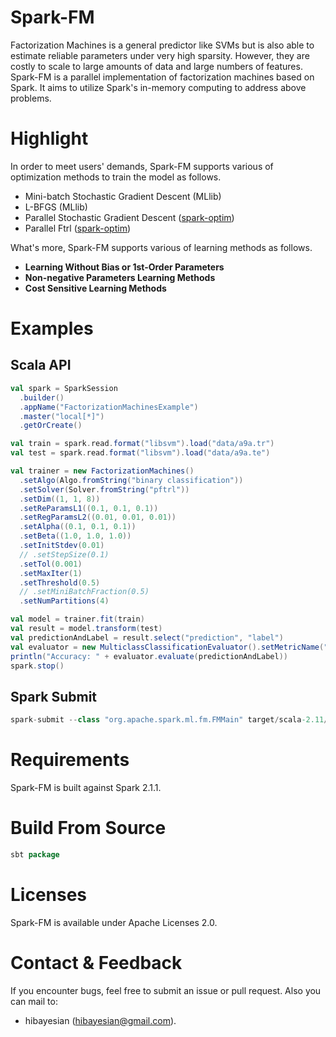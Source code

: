 # Spark-FM
Factorization Machines is a general predictor like SVMs but is also able to estimate reliable parameters under very high sparsity. However, they are costly to scale to large amounts of data and large numbers of features. Spark-FM is a parallel implementation of factorization machines based on Spark. It aims to utilize Spark's in-memory computing to address above problems.

# Highlight
In order to meet users' demands, Spark-FM supports various of optimization methods to train the model as follows.
 + Mini-batch Stochastic Gradient Descent (MLlib)
 + L-BFGS (MLlib)
 + Parallel Stochastic Gradient Descent ([spark-optim](https://github.com/hibayesian/spark-optim))
 + Parallel Ftrl ([spark-optim](https://github.com/hibayesian/spark-optim))

What's more, Spark-FM supports various of learning methods as follows.
+ **Learning Without Bias or 1st-Order Parameters**
+ **Non-negative Parameters Learning Methods**
+ **Cost Sensitive Learning Methods**

# Examples
## Scala API
```scala
val spark = SparkSession
  .builder()
  .appName("FactorizationMachinesExample")
  .master("local[*]")
  .getOrCreate()

val train = spark.read.format("libsvm").load("data/a9a.tr")
val test = spark.read.format("libsvm").load("data/a9a.te")

val trainer = new FactorizationMachines()
  .setAlgo(Algo.fromString("binary classification"))
  .setSolver(Solver.fromString("pftrl"))
  .setDim((1, 1, 8))
  .setReParamsL1((0.1, 0.1, 0.1))
  .setRegParamsL2((0.01, 0.01, 0.01))
  .setAlpha((0.1, 0.1, 0.1))
  .setBeta((1.0, 1.0, 1.0))
  .setInitStdev(0.01)
  // .setStepSize(0.1)
  .setTol(0.001)
  .setMaxIter(1)
  .setThreshold(0.5)
  // .setMiniBatchFraction(0.5)
  .setNumPartitions(4)

val model = trainer.fit(train)
val result = model.transform(test)
val predictionAndLabel = result.select("prediction", "label")
val evaluator = new MulticlassClassificationEvaluator().setMetricName("accuracy")
println("Accuracy: " + evaluator.evaluate(predictionAndLabel))
spark.stop()
```

## Spark Submit
```scala
spark-submit --class "org.apache.spark.ml.fm.FMMain" target/scala-2.11/spark-fm_2.11-1.0.jar data/fm.conf
```

# Requirements
Spark-FM is built against Spark 2.1.1.

# Build From Source
```scala
sbt package
```

# Licenses
Spark-FM is available under Apache Licenses 2.0.

# Contact & Feedback
If you encounter bugs, feel free to submit an issue or pull request. Also you can mail to:
+ hibayesian (hibayesian@gmail.com).
